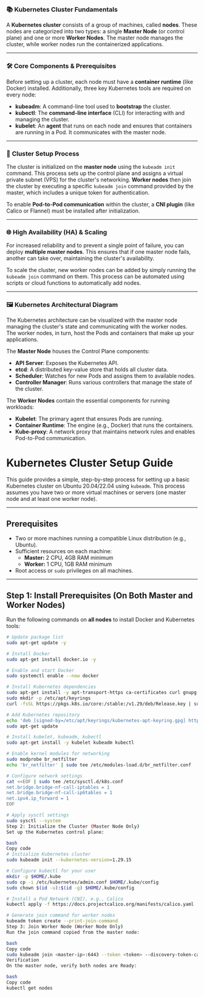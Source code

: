 
### 📚 **Kubernetes Cluster Fundamentals**

A **Kubernetes cluster** consists of a group of machines, called **nodes**. These nodes are categorized into two types: a single **Master Node** (or control plane) and one or more **Worker Nodes**. The master node manages the cluster, while worker nodes run the containerized applications.

***

### 🛠️ **Core Components & Prerequisites**

Before setting up a cluster, each node must have a **container runtime** (like Docker) installed. Additionally, three key Kubernetes tools are required on every node:
-   **kubeadm**: A command-line tool used to **bootstrap** the cluster.
-   **kubectl**: The **command-line interface** (CLI) for interacting with and managing the cluster.
-   **kubelet**: An **agent** that runs on each node and ensures that containers are running in a Pod. It communicates with the master node.

***

### 🚀 **Cluster Setup Process**

The cluster is initialized on the **master node** using the `kubeadm init` command. This process sets up the control plane and assigns a virtual private subnet (VPS) for the cluster's networking. **Worker nodes** then join the cluster by executing a specific `kubeadm join` command provided by the master, which includes a unique token for authentication.

To enable **Pod-to-Pod communication** within the cluster, a **CNI plugin** (like Calico or Flannel) must be installed after initialization.

***

### 🌐 **High Availability (HA) & Scaling**

For increased reliability and to prevent a single point of failure, you can deploy **multiple master nodes**. This ensures that if one master node fails, another can take over, maintaining the cluster's availability.

To scale the cluster, new worker nodes can be added by simply running the `kubeadm join` command on them. This process can be automated using scripts or cloud functions to automatically add nodes.

***

### 🖼️ **Kubernetes Architectural Diagram**

The Kubernetes architecture can be visualized with the master node managing the cluster's state and communicating with the worker nodes. The worker nodes, in turn, host the Pods and containers that make up your applications.



The **Master Node** houses the Control Plane components:
-   **API Server**: Exposes the Kubernetes API.
-   **etcd**: A distributed key-value store that holds all cluster data.
-   **Scheduler**: Watches for new Pods and assigns them to available nodes.
-   **Controller Manager**: Runs various controllers that manage the state of the cluster.

The **Worker Nodes** contain the essential components for running workloads:
-   **Kubelet**: The primary agent that ensures Pods are running.
-   **Container Runtime**: The engine (e.g., Docker) that runs the containers.
-   **Kube-proxy**: A network proxy that maintains network rules and enables Pod-to-Pod communication.

# Kubernetes Cluster Setup Guide

This guide provides a simple, step-by-step process for setting up a basic Kubernetes cluster on Ubuntu 20.04/22.04 using `kubeadm`. This process assumes you have two or more virtual machines or servers (one master node and at least one worker node).

---

## Prerequisites

- Two or more machines running a compatible Linux distribution (e.g., Ubuntu).
- Sufficient resources on each machine:  
  - **Master:** 2 CPU, 4GB RAM minimum  
  - **Worker:** 1 CPU, 1GB RAM minimum
- Root access or `sudo` privileges on all machines.

---

## Step 1: Install Prerequisites (On Both Master and Worker Nodes)

Run the following commands on **all nodes** to install Docker and Kubernetes tools:

```bash
# Update package list
sudo apt-get update -y

# Install Docker
sudo apt-get install docker.io -y

# Enable and start Docker
sudo systemctl enable --now docker

# Install Kubernetes dependencies
sudo apt-get install -y apt-transport-https ca-certificates curl gnupg
sudo mkdir -p /etc/apt/keyrings
curl -fsSL https://pkgs.k8s.io/core:/stable:/v1.29/deb/Release.key | sudo gpg --dearmor -o /etc/apt/keyrings/kubernetes-apt-keyring.gpg

# Add Kubernetes repository
echo 'deb [signed-by=/etc/apt/keyrings/kubernetes-apt-keyring.gpg] https://pkgs.k8s.io/core:/stable:/v1.29/deb/ /' | sudo tee /etc/apt/sources.list.d/kubernetes.list
sudo apt-get update

# Install kubelet, kubeadm, kubectl
sudo apt-get install -y kubelet kubeadm kubectl

# Enable kernel modules for networking
sudo modprobe br_netfilter
echo 'br_netfilter' | sudo tee /etc/modules-load.d/br_netfilter.conf

# Configure network settings
cat <<EOF | sudo tee /etc/sysctl.d/k8s.conf
net.bridge.bridge-nf-call-iptables = 1
net.bridge.bridge-nf-call-ip6tables = 1
net.ipv4.ip_forward = 1
EOF

# Apply sysctl settings
sudo sysctl --system
Step 2: Initialize the Cluster (Master Node Only)
Set up the Kubernetes control plane:

bash
Copy code
# Initialize Kubernetes cluster
sudo kubeadm init --kubernetes-version=1.29.15

# Configure kubectl for your user
mkdir -p $HOME/.kube
sudo cp -i /etc/kubernetes/admin.conf $HOME/.kube/config
sudo chown $(id -u):$(id -g) $HOME/.kube/config

# Install a Pod Network (CNI), e.g., Calico
kubectl apply -f https://docs.projectcalico.org/manifests/calico.yaml

# Generate join command for worker nodes
kubeadm token create --print-join-command
Step 3: Join Worker Node (Worker Node Only)
Run the join command copied from the master node:

bash
Copy code
sudo kubeadm join <master-ip>:6443 --token <token> --discovery-token-ca-cert-hash <hash>
Verification
On the master node, verify both nodes are Ready:

bash
Copy code
kubectl get nodes

